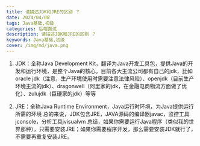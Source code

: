 ```yaml
---
title: 请描述JDK和JRE的区别 ？
date: 2024/04/08
tags: Java基础,初级
categories: 后端面试
description: 请描述JDK和JRE的区别 ？
keywords: Java基础,初级
cover: /img/md/java.png
---
```


1. JDK：全称Java Development Kit，翻译为Java开发工具包，提供Java的开发和运行环境，是整个Java的核心。目前各大主流公司都有自己的jdk，比如oracle jdk（注意，生产环境使用时需要注意法律风险）、openjdk（目前生产环境主流的jdk）、dragonwell（阿里家的jdk，在金融电商物流方面做了优化）、zulujdk（巨硬家的jdk）等等

2. JRE：全称Java Runtime Environment，Java运行时环境，为Java提供运行所需的环境
总的来说，JDK包含JRE，JAVA源码的编译器javac，监控工具jconsole，分析工具jvisualvm
总结，如果你需要运行Java程序（类似我的世界那种），只需要安装JRE；如果你需要程序开发，那么需要安装JDK就行了，不需要再重复安装JRE。